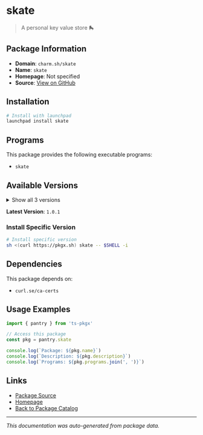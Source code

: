 # skate

> A personal key value store 🛼

## Package Information

- **Domain**: `charm.sh/skate`
- **Name**: `skate`
- **Homepage**: Not specified
- **Source**: [View on GitHub](https://github.com/pkgxdev/pantry/tree/main/projects/charm.sh/skate/package.yml)

## Installation

```bash
# Install with launchpad
launchpad install skate
```

## Programs

This package provides the following executable programs:

- `skate`

## Available Versions

<details>
<summary>Show all 3 versions</summary>

- `1.0.1`, `1.0.0`, `0.2.2`

</details>

**Latest Version**: `1.0.1`

### Install Specific Version

```bash
# Install specific version
sh <(curl https://pkgx.sh) skate -- $SHELL -i
```

## Dependencies

This package depends on:

- `curl.se/ca-certs`

## Usage Examples

```typescript
import { pantry } from 'ts-pkgx'

// Access this package
const pkg = pantry.skate

console.log(`Package: ${pkg.name}`)
console.log(`Description: ${pkg.description}`)
console.log(`Programs: ${pkg.programs.join(', ')}`)
```

## Links

- [Package Source](https://github.com/pkgxdev/pantry/tree/main/projects/charm.sh/skate/package.yml)
- [Homepage](#)
- [Back to Package Catalog](../../package-catalog.md)

---

*This documentation was auto-generated from package data.*

